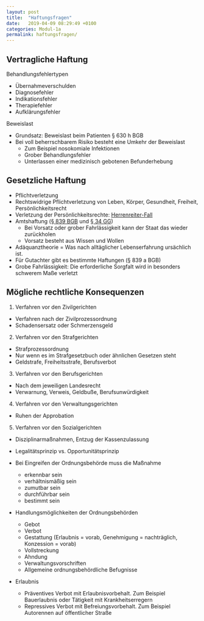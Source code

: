 ```yaml
---
layout: post
title:  "Haftungsfragen"
date:   2019-04-09 08:29:49 +0100
categories: Modul-1a
permalink: haftungsfragen/
---
```

## Vertragliche Haftung
Behandlungsfehlertypen
* Übernahmeverschulden
* Diagnosefehler
* Indikationsfehler
* Therapiefehler
* Aufklärungsfehler

Beweislast
* Grundsatz: Beweislast beim Patienten § 630 h BGB
* Bei voll beherrschbarem Risiko besteht eine Umkehr der Beweislast
  * Zum Beispiel nosokomiale Infektionen
  * Grober Behandlungsfehler
  * Unterlassen einer medizinisch gebotenen Befunderhebung

## Gesetzliche Haftung  
* Pflichtverletzung
* Rechtswidrige Pflichtverletzung von Leben, Körper, Gesundheit, Freiheit, Persönlichkeitsrecht
* Verletzung der Persönlichkeitsrechte: [Herrenreiter-Fall](https://de.wikipedia.org/wiki/Herrenreiter-Fall)
* Amtshaftung ([§ 839 BGB](http://www.gesetze-im-internet.de/bgb/__839.html) und [§ 34 GG](https://www.gesetze-im-internet.de/gg/art_34.html))
  * Bei Vorsatz oder grober Fahrlässigkeit kann der Staat das wieder zurückholen
  * Vorsatz besteht aus Wissen und Wollen
* Adäquanztheorie = Was nach alltäglicher Lebenserfahrung ursächlich ist.
* Für Gutachter gibt es bestimmte Haftungen (§ 839 a BGB)
* Grobe Fahrlässigkeit: Die erforderliche Sorgfalt wird in besonders schwerem Maße verletzt

## Mögliche rechtliche Konsequenzen
1. Verfahren vor den Zivilgerichten
  * Verfahren nach der Zivilprozessordnung
  * Schadensersatz oder Schmerzensgeld
2. Verfahren vor den Strafgerichten
  * Strafprozessordnung
  * Nur wenn es im Strafgesetzbuch oder ähnlichen Gesetzen steht
  * Geldstrafe, Freiheitsstrafe, Berufsverbot
3. Verfahren vor den Berufsgerichten
  * Nach dem jeweiligen Landesrecht
  * Verwarnung, Verweis, Geldbuße, Berufsunwürdigkeit
4. Verfahren vor den Verwaltungsgerichten
  * Ruhen der Approbation
5. Verfahren vor den Sozialgerichten
  * Disziplinarmaßnahmen, Entzug der Kassenzulassung

* Legalitätsprinzip vs. Opportunitätsprinzip
* Bei Eingreifen der Ordnungsbehörde muss die Maßnahme
  - erkennbar sein
  - verhältnismäßig sein
  - zumutbar sein
  - durchführbar sein
  - bestimmt sein

* Handlungsmöglichkeiten der Ordnungsbehörden
  - Gebot
  - Verbot
  - Gestattung (Erlaubnis = vorab, Genehmigung = nachträglich, Konzession = vorab)
  - Vollstreckung
  - Ahndung
  - Verwaltungsvorschriften
  - Allgemeine ordnungsbehördliche Befugnisse

* Erlaubnis
  - Präventives Verbot mit Erlaubnisvorbehalt. Zum Beispiel Bauerlaubnis oder Tätigkeit mit Krankheitserregern
  - Repressives Verbot mit Befreiungsvorbehalt. Zum Beispiel Autorennen auf öffentlicher Straße
